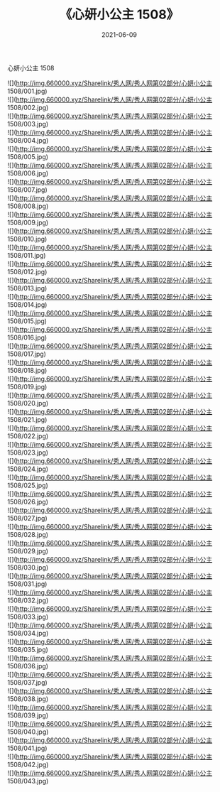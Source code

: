 ﻿---
layout: post
title:  《心妍小公主 1508》
date:   2021-06-09
img: http://img.660000.xyz/Sharelink/秀人网/秀人网第02部分/心妍小公主 1508/000.jpg
categories: [美女, 清纯, 唯美]
---

心妍小公主 1508

  ![](http://img.660000.xyz/Sharelink/秀人网/秀人网第02部分/心妍小公主 1508/001.jpg) <br> ![](http://img.660000.xyz/Sharelink/秀人网/秀人网第02部分/心妍小公主 1508/002.jpg) <br> ![](http://img.660000.xyz/Sharelink/秀人网/秀人网第02部分/心妍小公主 1508/003.jpg) <br> ![](http://img.660000.xyz/Sharelink/秀人网/秀人网第02部分/心妍小公主 1508/004.jpg) <br> ![](http://img.660000.xyz/Sharelink/秀人网/秀人网第02部分/心妍小公主 1508/005.jpg) <br> ![](http://img.660000.xyz/Sharelink/秀人网/秀人网第02部分/心妍小公主 1508/006.jpg) <br> ![](http://img.660000.xyz/Sharelink/秀人网/秀人网第02部分/心妍小公主 1508/007.jpg) <br> ![](http://img.660000.xyz/Sharelink/秀人网/秀人网第02部分/心妍小公主 1508/008.jpg) <br> ![](http://img.660000.xyz/Sharelink/秀人网/秀人网第02部分/心妍小公主 1508/009.jpg) <br> ![](http://img.660000.xyz/Sharelink/秀人网/秀人网第02部分/心妍小公主 1508/010.jpg) <br> ![](http://img.660000.xyz/Sharelink/秀人网/秀人网第02部分/心妍小公主 1508/011.jpg) <br> ![](http://img.660000.xyz/Sharelink/秀人网/秀人网第02部分/心妍小公主 1508/012.jpg) <br> ![](http://img.660000.xyz/Sharelink/秀人网/秀人网第02部分/心妍小公主 1508/013.jpg) <br> ![](http://img.660000.xyz/Sharelink/秀人网/秀人网第02部分/心妍小公主 1508/014.jpg) <br> ![](http://img.660000.xyz/Sharelink/秀人网/秀人网第02部分/心妍小公主 1508/015.jpg) <br> ![](http://img.660000.xyz/Sharelink/秀人网/秀人网第02部分/心妍小公主 1508/016.jpg) <br> ![](http://img.660000.xyz/Sharelink/秀人网/秀人网第02部分/心妍小公主 1508/017.jpg) <br> ![](http://img.660000.xyz/Sharelink/秀人网/秀人网第02部分/心妍小公主 1508/018.jpg) <br> ![](http://img.660000.xyz/Sharelink/秀人网/秀人网第02部分/心妍小公主 1508/019.jpg) <br> ![](http://img.660000.xyz/Sharelink/秀人网/秀人网第02部分/心妍小公主 1508/020.jpg) <br> ![](http://img.660000.xyz/Sharelink/秀人网/秀人网第02部分/心妍小公主 1508/021.jpg) <br> ![](http://img.660000.xyz/Sharelink/秀人网/秀人网第02部分/心妍小公主 1508/022.jpg) <br> ![](http://img.660000.xyz/Sharelink/秀人网/秀人网第02部分/心妍小公主 1508/023.jpg) <br> ![](http://img.660000.xyz/Sharelink/秀人网/秀人网第02部分/心妍小公主 1508/024.jpg) <br> ![](http://img.660000.xyz/Sharelink/秀人网/秀人网第02部分/心妍小公主 1508/025.jpg) <br> ![](http://img.660000.xyz/Sharelink/秀人网/秀人网第02部分/心妍小公主 1508/026.jpg) <br> ![](http://img.660000.xyz/Sharelink/秀人网/秀人网第02部分/心妍小公主 1508/027.jpg) <br> ![](http://img.660000.xyz/Sharelink/秀人网/秀人网第02部分/心妍小公主 1508/028.jpg) <br> ![](http://img.660000.xyz/Sharelink/秀人网/秀人网第02部分/心妍小公主 1508/029.jpg) <br> ![](http://img.660000.xyz/Sharelink/秀人网/秀人网第02部分/心妍小公主 1508/030.jpg) <br> ![](http://img.660000.xyz/Sharelink/秀人网/秀人网第02部分/心妍小公主 1508/031.jpg) <br> ![](http://img.660000.xyz/Sharelink/秀人网/秀人网第02部分/心妍小公主 1508/032.jpg) <br> ![](http://img.660000.xyz/Sharelink/秀人网/秀人网第02部分/心妍小公主 1508/033.jpg) <br> ![](http://img.660000.xyz/Sharelink/秀人网/秀人网第02部分/心妍小公主 1508/034.jpg) <br> ![](http://img.660000.xyz/Sharelink/秀人网/秀人网第02部分/心妍小公主 1508/035.jpg) <br> ![](http://img.660000.xyz/Sharelink/秀人网/秀人网第02部分/心妍小公主 1508/036.jpg) <br> ![](http://img.660000.xyz/Sharelink/秀人网/秀人网第02部分/心妍小公主 1508/037.jpg) <br> ![](http://img.660000.xyz/Sharelink/秀人网/秀人网第02部分/心妍小公主 1508/038.jpg) <br> ![](http://img.660000.xyz/Sharelink/秀人网/秀人网第02部分/心妍小公主 1508/039.jpg) <br> ![](http://img.660000.xyz/Sharelink/秀人网/秀人网第02部分/心妍小公主 1508/040.jpg) <br> ![](http://img.660000.xyz/Sharelink/秀人网/秀人网第02部分/心妍小公主 1508/041.jpg) <br> ![](http://img.660000.xyz/Sharelink/秀人网/秀人网第02部分/心妍小公主 1508/042.jpg) <br> ![](http://img.660000.xyz/Sharelink/秀人网/秀人网第02部分/心妍小公主 1508/043.jpg) <br>